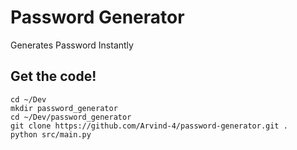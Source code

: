 # Password Generator

Generates Password Instantly

## Get the code!

```
cd ~/Dev
mkdir password_generator
cd ~/Dev/password_generator
git clone https://github.com/Arvind-4/password-generator.git .
python src/main.py
```
